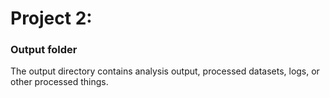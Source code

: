 # Project 2: 
### Output folder

The output directory contains analysis output, processed datasets, logs, or other processed things.
